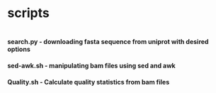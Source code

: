 # scripts
#
#### search.py - downloading fasta sequence from uniprot with desired options
#### sed-awk.sh - manipulating bam files using sed and awk
#### Quality.sh - Calculate quality statistics from bam files
